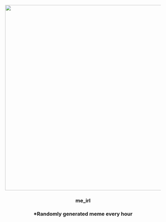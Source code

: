 <p align="center">
        <img src="https://i.redd.it/pa3f73zb2pf91.jpg" width="600" height="600">
        </p>
        <h3 align="center">me_irl</h3>
        <h3 align="center">*Randomly generated meme every hour</h3>
    